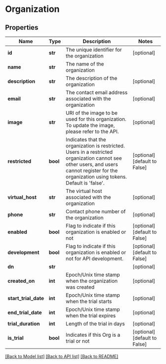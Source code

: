 # Organization

## Properties
Name | Type | Description | Notes
------------ | ------------- | ------------- | -------------
**id** | **str** | The unique identifier for the organization | [optional] 
**name** | **str** | The name of the organization | 
**description** | **str** | The description of the organization | [optional] 
**email** | **str** | The contact email address associated with the organization | [optional] 
**image** | **str** | URI of the image to be used for this organization. To update the image, please refer to the API. | [optional] 
**restricted** | **bool** | Indicates that the organization is restricted.  Users in a restricted organization cannot see other users, and users cannot register for the organization using tokens.  Default is &#39;false&#39;. | [optional] [default to False]
**virtual_host** | **str** | The virtual host associated with the organization | [optional] 
**phone** | **str** | Contact phone number of the organization | [optional] 
**enabled** | **bool** | Flag to indicate if this organization is enabled or not | [optional] [default to False]
**development** | **bool** | Flag to indicate if this organization is enabled or not for API development. | [optional] [default to False]
**dn** | **str** |  | [optional] 
**created_on** | **int** | Epoch/Unix time stamp when the organization was created | [optional] 
**start_trial_date** | **int** | Epoch/Unix time stamp when the trial starts | [optional] 
**end_trial_date** | **int** | Epoch/Unix time stamp when the trial expires | [optional] 
**trial_duration** | **int** | Length of the trial in days | [optional] 
**is_trial** | **bool** | Indicates if this Org is a trial or not | [optional] [default to False]

[[Back to Model list]](../README.md#documentation-for-models) [[Back to API list]](../README.md#documentation-for-api-endpoints) [[Back to README]](../README.md)


